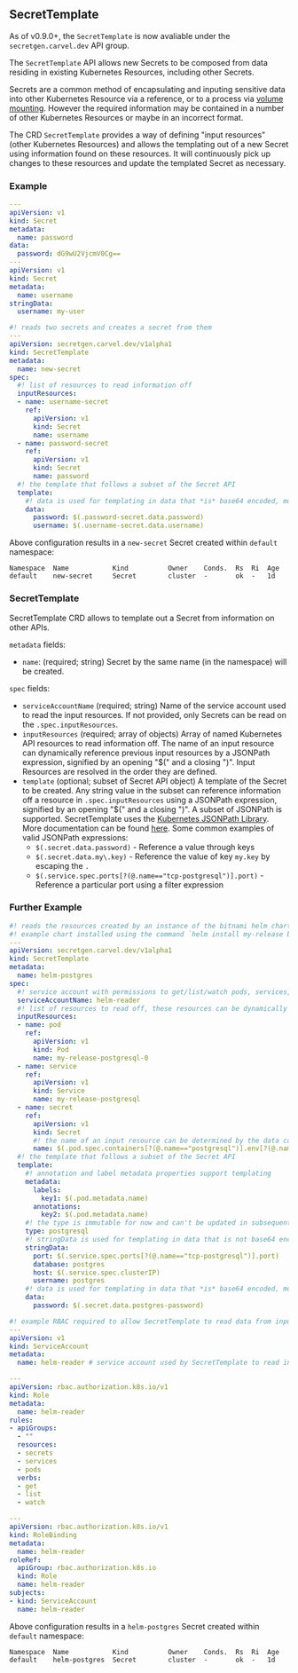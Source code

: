 ## SecretTemplate

As of v0.9.0+, the `SecretTemplate` is now avaliable under the `secretgen.carvel.dev` API group.

The `SecretTemplate` API allows new Secrets to be composed from data residing in existing Kubernetes Resources, including other Secrets.

Secrets are a common method of encapsulating and inputing sensitive data into other Kubernetes Resource via a reference, or to a process via [volume mounting](https://kubernetes.io/docs/concepts/configuration/secret/#using-secrets-as-files-from-a-pod). However the required information may be contained in a number of other Kubernetes Resources or maybe in an incorrect format.

The CRD `SecretTemplate` provides a way of defining "input resources" (other Kubernetes Resources) and allows the templating out of a new Secret using information found on these resources. It will continuously pick up changes to these resources and update the templated Secret as necessary.

### Example

```yaml
---
apiVersion: v1
kind: Secret
metadata:
  name: password
data:
  password: dG9wU2VjcmV0Cg==
---
apiVersion: v1
kind: Secret
metadata:
  name: username
stringData:
  username: my-user

#! reads two secrets and creates a secret from them
---
apiVersion: secretgen.carvel.dev/v1alpha1
kind: SecretTemplate
metadata:
  name: new-secret
spec:
  #! list of resources to read information off
  inputResources:
  - name: username-secret
    ref:
      apiVersion: v1
      kind: Secret
      name: username
  - name: password-secret
    ref:
      apiVersion: v1
      kind: Secret
      name: password
  #! the template that follows a subset of the Secret API
  template:
    #! data is used for templating in data that *is* base64 encoded, most likely Secrets.
    data:
      password: $(.password-secret.data.password)
      username: $(.username-secret.data.username)
```

Above configuration results in a `new-secret` Secret created within `default` namespace:

```console
Namespace  Name           Kind          Owner    Conds.  Rs  Ri  Age
default    new-secret     Secret        cluster  -       ok  -   1d
```

### SecretTemplate

SecretTemplate CRD allows to template out a Secret from information on other APIs.

`metadata` fields:

- `name`: (required; string) Secret by the same name (in the namespace) will be created.

`spec` fields:

- `serviceAccountName` (required; string) Name of the service account used to read the input resources. If not provided, only Secrets can be read on the `.spec.inputResources`.
- `inputResources` (required; array of objects) Array of named Kubernetes API resources to read information off.  The name of an input resource can dynamically reference previous input resources by a JSONPath expression, signified by an opening "$(" and a closing ")". Input Resources are resolved in the order they are defined.
- `template` (optional; subset of Secret API object) A template of the Secret to be created.  Any string value in the subset can reference information off a resource in `.spec.inputResources` using a JSONPath expression, signified by an opening "$(" and a closing ")". A subset of JSONPath is supported. SecretTemplate uses the [Kubernetes JSONPath Library](https://github.com/kubernetes/client-go/tree/master/util/jsonpath). More documentation can be found [here](https://kubernetes.io/docs/reference/kubectl/jsonpath/). Some common examples of valid JSONPath expressions:
  - `$(.secret.data.password)` - Reference a value through keys
  - `$(.secret.data.my\.key)` - Reference the value of key `my.key` by escaping the `.`
  - `$(.service.spec.ports[?(@.name=="tcp-postgresql")].port)` - Reference a particular port using a filter expression


### Further Example

```yaml
#! reads the resources created by an instance of the bitnami helm chart https://github.com/bitnami/charts/tree/master/bitnami/postgresql/ and creates a binding secret https://github.com/servicebinding/spec
#! example chart installed using the command `helm install my-release bitnami/postgresql`
---
apiVersion: secretgen.carvel.dev/v1alpha1
kind: SecretTemplate
metadata:
  name: helm-postgres
spec:
  #! service account with permissions to get/list/watch pods, services, secrets
  serviceAccountName: helm-reader
  #! list of resources to read off, these resources can be dynamically specified based on the fields of previously stated resources
  inputResources:
  - name: pod
    ref:
      apiVersion: v1
      kind: Pod
      name: my-release-postgresql-0
  - name: service
    ref:
      apiVersion: v1
      kind: Service
      name: my-release-postgresql
  - name: secret
    ref:
      apiVersion: v1
      kind: Secret
      #! the name of an input resource can be determined by the data contained in a previous input resource
      name: $(.pod.spec.containers[?(@.name=="postgresql")].env[?(@.name=="POSTGRES_PASSWORD")].valueFrom.secretKeyRef.name)
  #! the template that follows a subset of the Secret API
  template:
    #! annotation and label metadata properties support templating
    metadata:
      labels:
        key1: $(.pod.metadata.name)
      annotations:
        key2: $(.pod.metadata.name)
    #! the type is immutable for now and can't be updated in subsequent reconciliations
    type: postgresql
    #! stringData is used for templating in data that is not base64 encoded
    stringData:
      port: $(.service.spec.ports[?(@.name=="tcp-postgresql")].port)
      database: postgres
      host: $(.service.spec.clusterIP)
      username: postgres
    #! data is used for templating in data that *is* base64 encoded, most likely Secrets.
    data:
      password: $(.secret.data.postgres-password)

#! example RBAC required to allow SecretTemplate to read data from inputresources
---
apiVersion: v1
kind: ServiceAccount
metadata:
  name: helm-reader # service account used by SecretTemplate to read input resources, referred to by SecretTemplate

---
apiVersion: rbac.authorization.k8s.io/v1
kind: Role
metadata:
  name: helm-reader
rules:
- apiGroups:
  - ""
  resources:
  - secrets
  - services
  - pods
  verbs:
  - get
  - list
  - watch

---
apiVersion: rbac.authorization.k8s.io/v1
kind: RoleBinding
metadata:
  name: helm-reader
roleRef:
  apiGroup: rbac.authorization.k8s.io
  kind: Role
  name: helm-reader
subjects:
- kind: ServiceAccount
  name: helm-reader
```

Above configuration results in a `helm-postgres` Secret created within `default` namespace:

```console
Namespace  Name           Kind          Owner    Conds.  Rs  Ri  Age
default    helm-postgres  Secret        cluster  -       ok  -   1d
```
